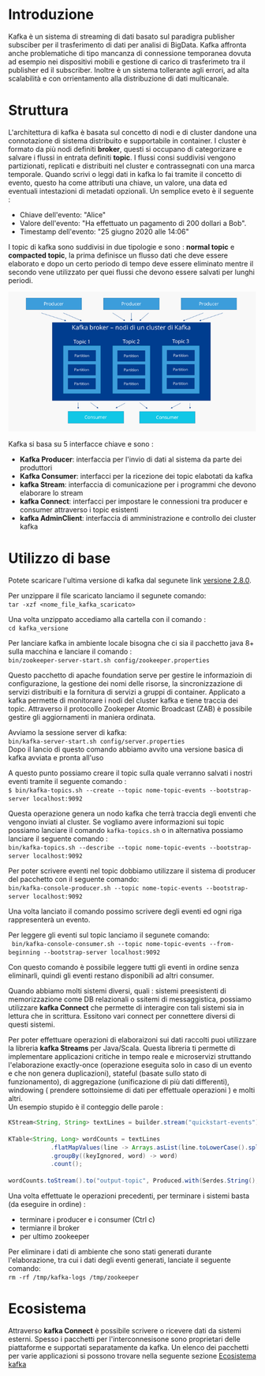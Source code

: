 # Introduzione 
Kafka è un sistema di streaming di dati basato sul paradigra publisher subsciber per il trasferimento di dati per analisi di BigData. Kafka affronta anche problematiche di tipo mancanza di connessione temporanea dovuta ad esempio nei dispositivi mobili e gestione di carico di trasferimeto tra il publisher ed il subscriber. Inoltre è un sistema tollerante agli errori, ad alta scalabilità e con orrientamento alla distribuzione di dati multicanale.

# Struttura 

L'architettura di kafka è basata sul concetto di nodi e di cluster dandone una connotazione di sistema distribuito e supportabile in container.
I cluster è formato da più nodi definiti **broker**, questi si occupano di categorizare e salvare i flussi in entrata definiti **topic**.
I flussi consi suddivisi vengono partizionati, replicati e distribuiti nel cluster e contrassegnati con una marca temporale.
Quando scrivi o leggi dati in kafka lo fai tramite il concetto di evento, questo ha come attributi una chiave, un valore, una data ed eventuali intestazioni di metadati opzionali.
Un semplice eveto è il seguente :
+ Chiave dell'evento: "Alice"
+ Valore dell'evento: "Ha effettuato un pagamento di 200 dollari a Bob".
+ Timestamp dell'evento: "25 giugno 2020 alle 14:06"

I topic di kafka sono suddivisi in due tipologie e sono : **normal topic** e **compacted topic**, la prima definisce un flusso dati che deve essere elaborato e dopo un certo periodo di tempo deve essere eliminato mentre il secondo vene utilizzato per quei flussi che devono essere salvati per lunghi periodi. 

![](../immagini/StrutturaKafka.png)

Kafka si basa su 5 interfacce chiave e sono :
+ **Kafka Producer**: interfaccia per l'invio di dati al sistema da parte dei produttori
+ **Kafka Consumer**: interfacci per la ricezione dei topic elabotati da kafka
+ **kafka Stream**: interfaccia di comunicazione per i programmi che devono elaborare lo stream 
+ **kafka Connect**: interfacci per impostare le connessioni tra producer e consumer attraverso i topic esistenti
+ **kafka AdminClient**: interfaccia di amministrazione e controllo dei cluster kafka

# Utilizzo di base

Potete scaricare l'ultima versione di kafka dal segunete link [versione 2.8.0](https://downloads.apache.org/kafka/2.8.0/kafka_2.13-2.8.0.tgz).

Per unzippare il file scaricato lanciamo il segunete comando:  
`tar -xzf <nome_file_kafka_scaricato>`  

Una volta unzippato accediamo alla cartella con il comando :  
`cd kafka_versione`  

Per lanciare kafka in ambiente locale bisogna che ci sia il pacchetto java 8+ sulla macchina e lanciare il comando :  
`bin/zookeeper-server-start.sh config/zookeeper.properties`  

Questo pacchetto di apache foundation serve per gestire le informazioin di configurazione, la gestione dei nomi delle risorse, la sincronizzazione di servizi distribuiti e la fornitura di servizi a gruppi di container. Applicato a kafka permette di monitorare i nodi del cluster kafka e tiene traccia dei topic. Attraverso il protocollo Zookeper Atomic Broadcast (ZAB) è possibile gestire gli aggiornamenti in maniera ordinata.

Avviamo la sessione server di kafka:  
`bin/kafka-server-start.sh config/server.properties`  
Dopo il lancio di questo comando abbiamo avvito una versione basica di kafka avviata e pronta all'uso

A questo punto possiamo creare il topic sulla quale verranno salvati i nostri eventi tramite il seguente comando :  
`$ bin/kafka-topics.sh --create --topic nome-topic-events --bootstrap-server localhost:9092`  

Questa operazione genera un nodo kafka che terrà traccia degli enventi che vengono inviati al cluster.  Se vogliamo avere informazioni sui topic possiamo lanciare il comando `kafka-topics.sh` o in alternativa possiamo lanciare il seguente comando :  
`bin/kafka-topics.sh --describe --topic nome-topic-events --bootstrap-server localhost:9092`  

Per poter scrivere eventi nel topic dobbiamo utilizzare il sistema di producer del pacchetto con il seguente comando:  
`bin/kafka-console-producer.sh --topic nome-topic-events --bootstrap-server localhost:9092`  

Una volta lanciato il comando possimo scrivere degli eventi ed ogni riga rappresenterà un evento.  

Per leggere gli eventi sul topic lanciamo il segunete comando:  
` bin/kafka-console-consumer.sh --topic nome-topic-events --from-beginning --bootstrap-server localhost:9092`  

Con questo comando è possibile leggere tutti gli eventi in ordine senza eliminarli, quindi gli eventi restano disponibili ad altri consumer.  

Quando abbiamo molti sistemi diversi, quali : sistemi preesistenti di memorizzazione come DB relazionali o ssitemi di messaggistica, possiamo utilizzare **kafka Connect** che permette di interagire con tali sistemi sia in lettura che in scrittura. Essitono vari connect per connettere diversi di questi sistemi.

Per poter effettuare operazioni di elaboraizoni sui dati raccolti puoi utilizzare la libreria **kafka Streams** per Java/Scala. Questa libreria ti permette di implementare applicazioni critiche in tempo reale e microservizi struttando l'elaborazione exactly-once (operazione eseguita solo in caso di un evento e che non genera duplicazioni), stateful (basate sullo stato di funzionamento), di aggregazione (unificazione di più dati differenti), windowing ( prendere sottoinsieme di dati per effettuale operazioni ) e molti altri.  
Un esempio stupido è il conteggio delle parole :
```java
KStream<String, String> textLines = builder.stream("quickstart-events");

KTable<String, Long> wordCounts = textLines
            .flatMapValues(line -> Arrays.asList(line.toLowerCase().split(" ")))
            .groupBy((keyIgnored, word) -> word)
            .count();

wordCounts.toStream().to("output-topic", Produced.with(Serdes.String(), Serdes.Long()));
```

Una volta effettuate le operazioni precedenti, per terminare i sistemi basta (da eseguire in ordine) :
+ terminare i producer e i consumer (Ctrl c)
+ termianre il broker 
+ per ultimo zookeeper

Per eliminare i dati di ambiente che sono stati generati durante l'elaborazione, tra cui i dati degli eventi generati, lanciate il seguente comando:  
`rm -rf /tmp/kafka-logs /tmp/zookeeper`



# Ecosistema
Attraverso **kafka Connect** è possibile scrivere o ricevere dati da sistemi esterni. Spesso i pacchetti per l'interconnesisone sono proprietari delle piattaforme e supportati separatamente da kafka.
Un elenco dei pacchetti per varie applicazioni si possono trovare nella seguente sezione [Ecosistema kafka](https://cwiki.apache.org/confluence/display/KAFKA/Ecosystem)

